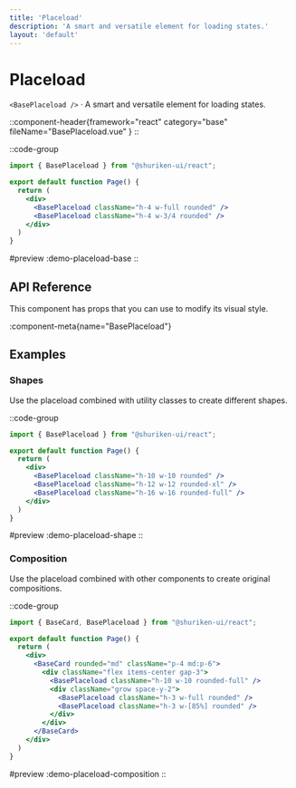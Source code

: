 ```yaml
---
title: 'Placeload'
description: 'A smart and versatile element for loading states.'
layout: 'default'
---
```


# Placeload

`<BasePlaceload />` · A smart and versatile element for loading states.

::component-header{framework="react" category="base" fileName="BasePlaceload.vue" }
::

::code-group

```jsx [DemoPlaceloadBase.tsx]
import { BasePlaceload } from "@shuriken-ui/react";

export default function Page() {
  return (
    <div>
      <BasePlaceload className="h-4 w-full rounded" />
      <BasePlaceload className="h-4 w-3/4 rounded" />
    </div>
  )
}
```

#preview
:demo-placeload-base
::


## API Reference

This component has props that you can use to modify its visual style.

:component-meta{name="BasePlaceload"}

## Examples

### Shapes

Use the placeload combined with utility classes to create different shapes.

::code-group

```jsx [DemoPlaceloadShape.tsx]
import { BasePlaceload } from "@shuriken-ui/react";

export default function Page() {
  return (
    <div>
      <BasePlaceload className="h-10 w-10 rounded" />
      <BasePlaceload className="h-12 w-12 rounded-xl" />
      <BasePlaceload className="h-16 w-16 rounded-full" />
    </div>
  )
}
```

#preview
:demo-placeload-shape
::

### Composition

Use the placeload combined with other components to create original compositions.

::code-group

```jsx [DemoPlaceloadComposition.tsx]
import { BaseCard, BasePlaceload } from "@shuriken-ui/react";

export default function Page() {
  return (
    <div>
      <BaseCard rounded="md" className="p-4 md:p-6">
        <div className="flex items-center gap-3">
          <BasePlaceload className="h-10 w-10 rounded-full" />
          <div className="grow space-y-2">
            <BasePlaceload className="h-3 w-full rounded" />
            <BasePlaceload className="h-3 w-[85%] rounded" />
          </div>
        </div>
      </BaseCard>
    </div>
  )
}
```

#preview
:demo-placeload-composition
::

